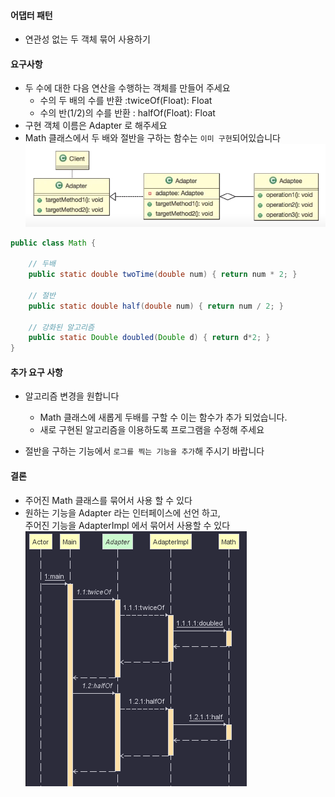#### 어댑터 패턴

- 연관성 없는 두 객체 묶어 사용하기

#### 요구사항
- 두 수에 대한 다음 연산을 수행하는 객체를 만들어 주세요
    - 수의 두 배의 수를 반환 :twiceOf(Float): Float
    - 수의 반(1/2)의 수를 반환 : halfOf(Float): Float
- 구현 객체 이름은 Adapter 로 해주세요
- Math 클래스에서 두 배와 절반을 구하는 함수는 `이미 구현`되어있습니다
![어댑터 패턴](./어댑터%20패턴.PNG)
```java
public class Math {

    // 두배
    public static double twoTime(double num) { return num * 2; }

    // 절반
    public static double half(double num) { return num / 2; }

    // 강화된 알고리즘
    public static Double doubled(Double d) { return d*2; }
}
```

#### 추가 요구 사항
- 알고리즘 변경을 원합니다
    - Math 클래스에 새롭게 두배를 구할 수 이는 함수가 추가 되었습니다.
    - 새로 구현된 알고리즘을 이용하도록 프로그램을 수정해 주세요
    
- 절반을 구하는 기능에서 `로그를 찍는 기능을 추가`해 주시기 바랍니다


#### 결론
- 주어진 Math 클래스를 묶어서 사용 할 수 있다
- 원하는 기능을 Adapter 라는 인터페이스에 선언 하고,<br>
주어진 기능을 AdapterImpl 에서 묶어서 사용할 수 있다
![시퀀스](./Adapter_sequence.PNG)